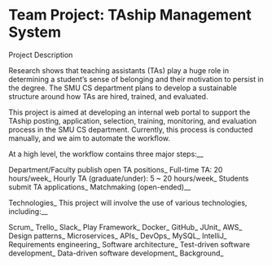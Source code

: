 # Team Project: TAship Management System

Project Description

Research shows that teaching assistants (TAs) play a huge role in determining a student’s sense of belonging and their motivation to persist in the degree. The SMU CS department plans to develop a sustainable structure around how TAs are hired, trained, and evaluated.

This project is aimed at developing an internal web portal to support the TAship posting, application, selection, training, monitoring, and evaluation process in the SMU CS department. Currently, this process is conducted manually, and we aim to automate the workflow.

At a high level, the workflow contains three major steps:__

Department/Faculty publish open TA positions_
Full-time TA: 20 hours/week_
Hourly TA (graduate/under): 5 ~ 20 hours/week_
Students submit TA applications_
Matchmaking (open-ended)__

Technologies_
This project will involve the use of various technologies, including:__

Scrum_
Trello_
Slack_
Play Framework_
Docker_
GitHub_
JUnit_
AWS_
Design patterns_
Microservices_
APIs_
DevOps_
MySQL_
IntelliJ_
Requirements engineering_
Software architecture_
Test-driven software development_
Data-driven software development_
Background_
